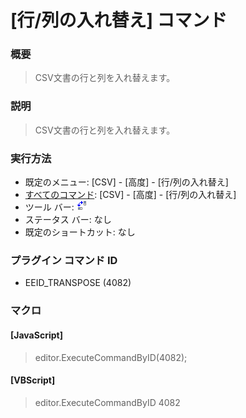 # \[行/列の入れ替え\] コマンド

### 概要

> CSV文書の行と列を入れ替えます。

### 説明

> CSV文書の行と列を入れ替えます。

### 実行方法

- 既定のメニュー: \[CSV\] - \[高度\] - \[行/列の入れ替え\]
- [すべてのコマンド](../../glossary/allcommands): \[CSV\] - \[高度\] - \[行/列の入れ替え\]
- ツール バー: ![](../../images/transpose.gif)
- ステータス バー: なし
- 既定のショートカット: なし

### プラグイン コマンド ID

- EEID\_TRANSPOSE (4082)

### マクロ

#### \[JavaScript\]

> editor.ExecuteCommandByID(4082);

#### \[VBScript\]

> editor.ExecuteCommandByID 4082
